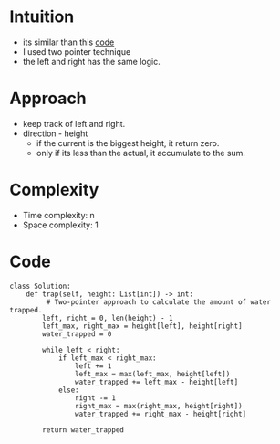 # Intuition
- its similar than this [code](https://leetcode.com/problems/trapping-rain-water/description/)
- I used two pointer technique
- the left and right has the same logic.

# Approach
- keep track of left and right.
- direction - height
    - if the current is the biggest height, it return zero.
    - only if its less than the actual, it accumulate to the sum.

# Complexity
- Time complexity:
n
- Space complexity:
1

# Code
```python3 []
class Solution:
    def trap(self, height: List[int]) -> int:
         # Two-pointer approach to calculate the amount of water trapped.
        left, right = 0, len(height) - 1
        left_max, right_max = height[left], height[right]
        water_trapped = 0

        while left < right:
            if left_max < right_max:
                left += 1
                left_max = max(left_max, height[left])
                water_trapped += left_max - height[left]
            else:
                right -= 1
                right_max = max(right_max, height[right])
                water_trapped += right_max - height[right]

        return water_trapped
```